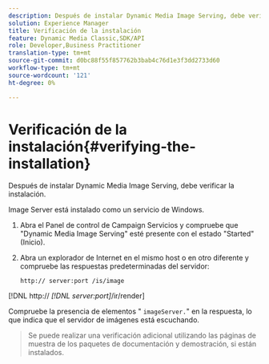 ```yaml
---
description: Después de instalar Dynamic Media Image Serving, debe verificar la instalación.
solution: Experience Manager
title: Verificación de la instalación
feature: Dynamic Media Classic,SDK/API
role: Developer,Business Practitioner
translation-type: tm+mt
source-git-commit: d0bc88f55f857762b3bab4c76d1e3f3dd2733d60
workflow-type: tm+mt
source-wordcount: '121'
ht-degree: 0%

---
```



# Verificación de la instalación{#verifying-the-installation}

Después de instalar Dynamic Media Image Serving, debe verificar la instalación.

Image Server está instalado como un servicio de Windows.

1. Abra el Panel de control de Campaign Servicios y compruebe que &quot;Dynamic Media Image Serving&quot; esté presente con el estado &quot;Started&quot; (Inicio).
1. Abra un explorador de Internet en el mismo host o en otro diferente y compruebe las respuestas predeterminadas del servidor:

   `http:// server:port /is/image`

[!DNL http:// *[!DNL server:port]*/ir/render]

Compruebe la presencia de elementos &quot; `imageServer.`&quot; en la respuesta, lo que indica que el servidor de imágenes está escuchando.
>Se puede realizar una verificación adicional utilizando las páginas de muestra de los paquetes de documentación y demostración, si están instalados.

